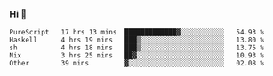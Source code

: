 ### Hi 👋

<!--START_SECTION:waka-->

```text
PureScript   17 hrs 13 mins  █████████████▓░░░░░░░░░░░   54.93 %
Haskell      4 hrs 19 mins   ███▒░░░░░░░░░░░░░░░░░░░░░   13.80 %
sh           4 hrs 18 mins   ███▒░░░░░░░░░░░░░░░░░░░░░   13.75 %
Nix          3 hrs 25 mins   ██▓░░░░░░░░░░░░░░░░░░░░░░   10.93 %
Other        39 mins         ▓░░░░░░░░░░░░░░░░░░░░░░░░   02.08 %
```

<!--END_SECTION:waka-->
